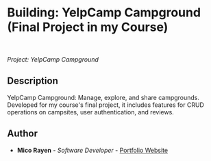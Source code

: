 # Building: YelpCamp Campground (Final Project in my Course)

<br>

_Project: YelpCamp Campground_

## Description

YelpCamp Campground: Manage, explore, and share campgrounds. Developed for my course's final project, it includes features for CRUD operations on campsites, user authentication, and reviews.

## Author

- **Mico Rayen** - _Software Developer_ - [Portfolio Website](https://micorayen.github.io/mar)
